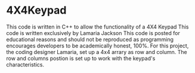 # 4X4Keypad
This code is written in C++ to allow the functionality of a 4X4 Keypad
This code is written exclusively by Lamaria Jackson
This code is posted for educational reasons and should not be reproduced as programming encourages developers to be academically honest, 100%.
For this project, the coding designer Lamaria, set up a 4x4 arrary as row and column. The row and columns postion is set up to work with the keypad's characteristics. 
